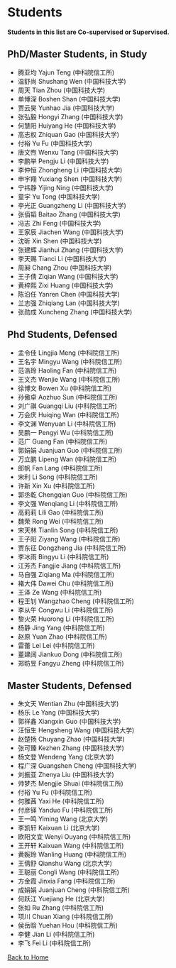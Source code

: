 # Students
**Students in this list are Co-supervised or Supervised.**

## PhD/Master Students, in Study
- 腾亚均 Yajun Teng (中科院信工所)
- 温舒尚 Shushang Wen (中国科技大学)
- 周天 Tian Zhou (中国科技大学)
- 单博深 Boshen Shan (中国科技大学)
- 贾云昊 Yunhao Jia (中国科技大学)
- 张弘毅 Hongyi Zhang (中国科技大学)
- 何慧阳 Huiyang He (中国科技大学)
- 高志权 Zhiquan Gao (中国科技大学)
- 付裕 Yu Fu (中国科技大学)
- 唐文煦 Wenxu Tang (中国科技大学)
- 李鹏举 Pengju Li (中国科技大学)
- 李仲恒 Zhongheng Li (中国科技大学)
- 申宇翔 Yuxiang Shen (中国科技大学)
- 宁祎静 Yijing Ning (中国科技大学)
- 童宇 Yu Tong (中国科技大学)
- 李光正 Guangzheng Li (中国科技大学)
- 张佰韬 Baitao Zhang (中国科技大学)
- 冯志 Zhi Feng (中国科技大学)
- 王家辰 Jiachen Wang (中国科技大学)
- 沈昕 Xin Shen (中国科技大学)
- 张建辉 Jianhui Zhang (中国科技大学)
- 李天赐 Tianci Li (中国科技大学)
- 周昶 Chang Zhou (中国科技大学)
- 王子倩 Ziqian Wang (中国科技大学)
- 黄梓熙 Zixi Huang (中国科技大学)
- 陈沿任 Yanren Chen (中国科技大学)
- 兰志强 Zhiqiang Lan (中国科技大学)
- 张勋成 Xuncheng Zhang (中国科技大学)

## Phd Students, Defensed
- 孟令佳 Lingjia Meng (中科院信工所)
- 王名宇 Mingyu Wang (中科院信工所)
- 范浩玲 Haoling Fan (中科院信工所)
- 王文杰 Wenjie Wang (中科院信工所)
- 徐博文 Bowen Xu (中科院信工所)
- 孙傲卓 Aozhuo Sun (中科院信工所)
- 刘广祺 Guangqi Liu (中科院信工所)
- 万会庆 Huiqing Wan (中科院信工所)
- 李文渊 Wenyuan Li (中科院信工所)
- 吴鹏一 Pengyi Wu (中科院信工所)
- 范广 Guang Fan (中科院信工所)
- 郭娟娟 Juanjuan Guo (中科院信工所)
- 万立鹏 Lipeng Wan (中科院信工所)
- 郎帆 Fan Lang (中科院信工所)
- 宋利 Li Song (中科院信工所)
- 许新 Xin Xu (中科院信工所)
- 郭丞乾 Chengqian Guo (中科院信工所)
- 李文强 Wenqiang Li (中科院信工所)
- 高莉莉 Lili Gao (中科院信工所)
- 魏荣 Rong Wei (中科院信工所)
- 宋天林 Tianlin Song (中科院信工所)
- 王子阳 Ziyang Wang (中科院信工所)
- 贾东征 Dongzheng Jia (中科院信工所)
- 李冰雨 Bingyu Li (中科院信工所)
- 江芳杰 Fangjie Jiang (中科院信工所)
- 马自强 Ziqiang Ma (中科院信工所)
- 褚大伟 Dawei Chu (中科院信工所)
- 王泽 Ze Wang (中科院信工所)
- 程王钊 Wangzhao Cheng (中科院信工所)
- 李从午 Congwu Li (中科院信工所)
- 黎火荣 Huorong Li (中科院信工所)
- 杨静 Jing Yang (中科院信工所)
- 赵原 Yuan Zhao (中科院信工所)
- 雷蕾 Lei Lei (中科院信工所)
- 董建阔 Jiankuo Dong (中科院信工所)
- 郑昉昱 Fangyu Zheng (中科院信工所)

## Master Students, Defensed
- 朱文天 Wentian Zhu (中国科技大学)
- 杨乐 Le Yang (中国科技大学)
- 郭祥鑫 Xiangxin Guo (中国科技大学)
- 汪恒生 Hengsheng Wang (中国科技大学)
- 赵楚扬 Chuyang Zhao (中国科技大学)
- 张可臻 Kezhen Zhang (中国科技大学)
- 杨文登 Wendeng Yang (北京大学)
- 程广深 Guangshen Cheng (中国科技大学)
- 刘振亚 Zhenya Liu (中国科技大学)
- 帅梦杰 Mengjie Shuai (中科院信工所)
- 付裕 Yu Fu (中科院信工所)
- 何雅茜 Yaxi He (中科院信工所)
- 付彦铎 Yanduo Fu (中科院信工所)
- 王一鸣 Yiming Wang (北京大学)
- 李凯轩 Kaixuan Li (北京大学)
- 欧阳文宜 Wenyi Ouyang (中科院信工所)
- 王开轩 Kaixuan Wang (中科院信工所)
- 黄婉玲 Wanling Huang (中科院信工所)
- 王倩舒 Qianshu Wang (北京大学)
- 王聪丽 Congli Wang (中科院信工所)
- 方金霞 Jinxia Fang (中科院信工所)
- 成娟娟 Juanjuan Cheng (中科院信工所)
- 何跃江 Yuejiang He (北京大学)
- 张如 Ru Zhang (中科院信工所)
- 项川 Chuan Xiang (中科院信工所)
- 侯岳晗 Yuehan Hou (中科院信工所)
- 李健 Jian Li (中科院信工所)
- 李飞 Fei Li (中科院信工所)

[Back to Home](./index.html)
